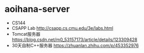 # aoihana-server

- CS144 
- CSAPP Lab <http://csapp.cs.cmu.edu/3e/labs.html>
- Tomcat服务器 <https://blog.csdn.net/m0_53157173/article/details/123309428>
- 30天自制C++服务器 https://zhuanlan.zhihu.com/p/453352976
